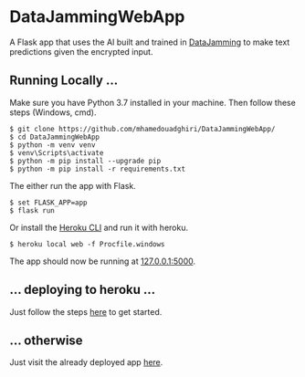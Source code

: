 # DataJammingWebApp

A Flask app that uses the AI built and trained in [DataJamming](https://github.com/mhamedouadghiri/DataJamming/) to make text predictions given the encrypted input.


## Running Locally ...
Make sure you have Python 3.7 installed in your machine. Then follow these steps (Windows, cmd).
```
$ git clone https://github.com/mhamedouadghiri/DataJammingWebApp/
$ cd DataJammingWebApp
$ python -m venv venv
$ venv\Scripts\activate
$ python -m pip install --upgrade pip
$ python -m pip install -r requirements.txt
```

The either run the app with Flask.
```
$ set FLASK_APP=app
$ flask run
```

Or install the [Heroku CLI](https://devcenter.heroku.com/articles/heroku-cli) and run it with heroku.
```
$ heroku local web -f Procfile.windows
```

The app should now be running at [127.0.0.1:5000](http://127.0.0.1:5000/).


## ... deploying to heroku ...
Just follow the steps [here](https://devcenter.heroku.com/articles/getting-started-with-python) to get started.


## ... otherwise
Just visit the already deployed app [here](http://medpfa.herokuapp.com/).
